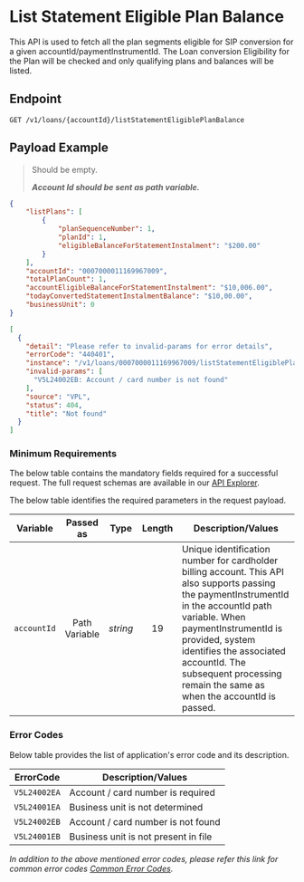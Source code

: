 # List Statement Eligible Plan Balance

This API is used to fetch all the plan segments eligible for SIP conversion for a given accountId/paymentInstrumentId. The Loan conversion Eligibility for the Plan will be checked and only qualifying plans and balances will be listed.

## Endpoint

`GET /v1/loans/{accountId}/listStatementEligiblePlanBalance`

## Payload Example

<!--
type: tab
titles: Request, Response, Error
-->

>Should be empty.
>
>***Account Id should be sent as path variable.***

<!--
type: tab
-->

```json
{
    "listPlans": [
        {
            "planSequenceNumber": 1,
            "planId": 1,
            "eligibleBalanceForStatementInstalment": "$200.00"
        }
    ],
    "accountId": "0007000011169967009",
    "totalPlanCount": 1,
    "accountEligibleBalanceForStatementInstalment": "$10,006.00",
    "todayConvertedStatementInstalmentBalance": "$10,00.00",
    "businessUnit": 0
}
```

<!--
type: tab
-->

```json
[
  {
    "detail": "Please refer to invalid-params for error details",
    "errorCode": "440401",
    "instance": "/v1/loans/0007000011169967009/listStatementEligiblePlanBalance",
    "invalid-params": [
      "V5L24002EB: Account / card number is not found"
    ],
    "source": "VPL",
    "status": 404,
    "title": "Not found"
  }
]

```

<!-- type: tab-end -->

### Minimum Requirements

The below table contains the mandatory fields required for a successful request. The full request schemas are available in our [API Explorer](../api/?type=get&path=/v1/loans/{accountId}/listStatementEligiblePlanBalance).

The below table identifies the required parameters in the request payload.

| Variable | Passed as | Type | Length | Description/Values |
| -------- | :-------: | :--: | :------------: | ------------------ |
| `accountId` | Path Variable | *string* | 19 | Unique identification number for cardholder billing account. This API also supports passing the paymentInstrumentId in the accountId path variable. When paymentInstrumentId is provided, system identifies the associated accountId. The subsequent processing remain the same as when the accountId is passed.|

### Error Codes

Below table provides the list of application's error code and its description.

| ErrorCode |  Description/Values |
| --------  | ------------------ |
| `V5L24002EA` | Account / card number is required |  
| `V5L24001EA` | Business unit is not determined |  
| `V5L24002EB` | Account / card number is not found |
| `V5L24001EB` | Business unit is not present in file |

*In addition to the above mentioned error codes, please refer this link for common error codes [Common Error Codes](?path=docs/Common_Error_Code.md).*
